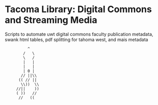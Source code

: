 # Tacoma Library: Digital Commons and Streaming Media

Scripts to automate uwt digital commons faculty publication metadata, swank html tables, pdf splitting for tahoma west, and mais metadata 

              ^
            /   \
            \   /
            |   |
            |   |
            | 0 |
           // ||\\
          (( // ||
           \\))  \\
         //||    ))
         ( ))   //
          //   ((
